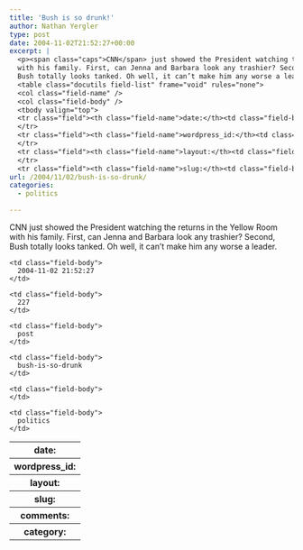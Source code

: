 ```yaml
---
title: 'Bush is so drunk!'
author: Nathan Yergler
type: post
date: 2004-11-02T21:52:27+00:00
excerpt: |
  <p><span class="caps">CNN</span> just showed the President watching the returns in the Yellow Room
  with his family. First, can Jenna and Barbara look any trashier? Second,
  Bush totally looks tanked. Oh well, it can’t make him any worse a leader.</p>
  <table class="docutils field-list" frame="void" rules="none">
  <col class="field-name" />
  <col class="field-body" />
  <tbody valign="top">
  <tr class="field"><th class="field-name">date:</th><td class="field-body">2004-11-02 21:52:27</td>
  </tr>
  <tr class="field"><th class="field-name">wordpress_id:</th><td class="field-body">227</td>
  </tr>
  <tr class="field"><th class="field-name">layout:</th><td class="field-body">post</td>
  </tr>
  <tr class="field"><th class="field-name">slug:</th><td class="field-body">bush-is-so-drunk ...</td></tr></tbody></table>
url: /2004/11/02/bush-is-so-drunk/
categories:
  - politics

---
```

<span class="caps">CNN</span> just showed the President watching the returns in the Yellow Room with his family. First, can Jenna and Barbara look any trashier? Second, Bush totally looks tanked. Oh well, it can’t make him any worse a leader.

<table class="docutils field-list" frame="void" rules="none">
  <col class="field-name" /> <col class="field-body" /> <tr class="field">
    <th class="field-name">
      date:
    </th>

    <td class="field-body">
      2004-11-02 21:52:27
    </td>
  </tr>

  <tr class="field">
    <th class="field-name">
      wordpress_id:
    </th>

    <td class="field-body">
      227
    </td>
  </tr>

  <tr class="field">
    <th class="field-name">
      layout:
    </th>

    <td class="field-body">
      post
    </td>
  </tr>

  <tr class="field">
    <th class="field-name">
      slug:
    </th>

    <td class="field-body">
      bush-is-so-drunk
    </td>
  </tr>

  <tr class="field">
    <th class="field-name">
      comments:
    </th>

    <td class="field-body">
    </td>
  </tr>

  <tr class="field">
    <th class="field-name">
      category:
    </th>

    <td class="field-body">
      politics
    </td>
  </tr>
</table>